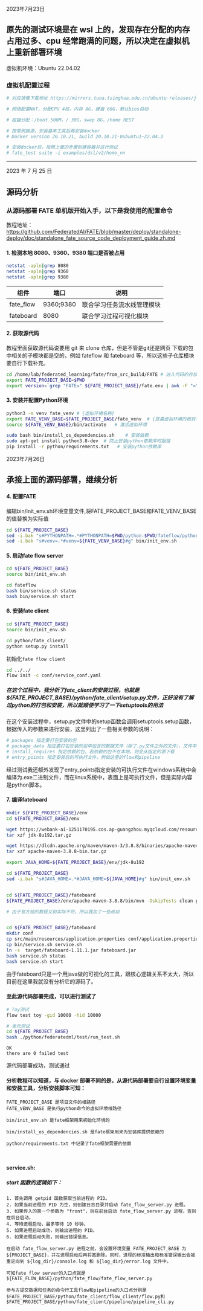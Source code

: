 2023年7月23日

## 原先的测试环境是在 wsl 上的，发现存在分配的内存占用过多、cpu 经常跑满的问题，所以决定在虚拟机上重新部署环境

虚拟机环境：Ubuntu 22.04.02

### 虚拟机配置过程

```bash
# 对应镜像下载地址 https://mirrors.tuna.tsinghua.edu.cn/ubuntu-releases/jammy/ubuntu-22.04.2-desktop-amd64.iso

# 网络配置NAT，分配CPU 4核，内存 8G，硬盘 60G，默认bios启动

# 磁盘分配：/boot 500M，/ 30G，swap 8G，/home REST

# 按常例换源，安装基本工具后再安装docker
# Docker version 20.10.21, build 20.10.21-0ubuntu1~22.04.3

# 安装docker后，按照上面的步骤创建容器并进行测试
# fate_test suite -i examples/dsl/v2/homo_nn


```

<hr>

2023 年 7 月 25 日

## 源码分析

### 从源码部署 FATE 单机版开始入手，以下是我使用的配置命令

教程地址：https://github.com/FederatedAI/FATE/blob/master/deploy/standalone-deploy/doc/standalone_fate_source_code_deployment_guide.zh.md

#### 1. 检测本地 8080、9360、9380 端口是否被占用

```bash
netstat -apln|grep 8080 
netstat -apln|grep 9360 
netstat -apln|grep 9380
```

| 组件      | 端口      | 说明                       |
| --------- | --------- | -------------------------- |
| fate_flow | 9360;9380 | 联合学习任务流水线管理模块 |
| fateboard | 8080      | 联合学习过程可视化模块     |

#### 2. 获取源代码

教程里面获取源代码说要用 git 来 clone 仓库，但是不管是git还是网页
下载的包中相关的子模块都是空的，例如 fateflow 和 fateboard 等，所以这些子仓库模块要自行下载补充。

```bash
cd /home/lab/federated_learning/fate/from_src_build/FATE # 进入代码的存放目录
export FATE_PROJECT_BASE=$PWD
export version=`grep "FATE=" ${FATE_PROJECT_BASE}/fate.env | awk -F "=" '{print $2}'`
```

#### 3. 安装并配置Python环境

```bash
python3 -m venv fate_venv # {虚拟环境名称}
export FATE_VENV_BASE=$FATE_PROJECT_BASE/fate_venv  # {放置虚拟环境的根目录}/{虚拟环境名称}
source ${FATE_VENV_BASE}/bin/activate   # 激活虚拟环境

sudo bash bin/install_os_dependencies.sh    # 安装依赖
sudo apt-get install python3.8-dev  # 防止安装python依赖库时报错
pip install -r python/requirements.txt   # 安装python依赖库
```

2023年7月26日
## 承接上面的源码部署，继续分析


#### 4. 配置FATE 
编辑bin/init_env.sh环境变量文件,将FATE_PROJECT_BASE和FATE_VENV_BASE的值替换为实际值
```bash
cd ${FATE_PROJECT_BASE}
sed -i.bak "s#PYTHONPATH=.*#PYTHONPATH=$PWD/python:$PWD/fateflow/python#g" bin/init_env.sh
sed -i.bak "s#venv=.*#venv=${FATE_VENV_BASE}#g" bin/init_env.sh
```

#### 5. 启动fate flow server
```bash 
cd ${FATE_PROJECT_BASE}
source bin/init_env.sh

cd fateflow
bash bin/service.sh status
bash bin/service.sh start
```

#### 6. 安装fate client
```bash
cd ${FATE_PROJECT_BASE}
source bin/init_env.sh

cd python/fate_client/
python setup.py install
```

初始化`fate flow client`
```bash
cd ../../
flow init -c conf/service_conf.yaml
```

##### 在这个过程中，我分析了fate_client的安装过程，也就是${FATE_PROJECT_BASE}/python/fate_client/setup.py文件，正好没有了解过python的打包和安装，所以就顺便学习了一下setuptools的用法

在这个安装过程中，setup.py文件中的setup函数会调用setuptools.setup函数，根据传入的参数来进行安装，这里列出了一些相关参数的说明：

```python   
# packages 指定要打包安装的包
# package_data 指定要打包安装的包中包含的数据文件（除了.py文件之外的文件），文件中的是默认包含包内所有文件
# install_requires 指定依赖的包，若依赖的包不在本地，则会从指定的源下载
# entry_points 指定安装后的可执行文件，例如这里的flow和pipeline
```

经过测试我还额外发现了entry_points指定安装的可执行文件在windows系统中会编译为.exe二进制文件，而在linux系统中，表面上是可执行文件，但是实际内容是python脚本。

#### 7. 编译fateboard
```bash
mkdir ${FATE_PROJECT_BASE}/env
cd ${FATE_PROJECT_BASE}/env

wget https://webank-ai-1251170195.cos.ap-guangzhou.myqcloud.com/resources/jdk-8u192.tar.gz
tar xzf jdk-8u192.tar.gz

wget https://dlcdn.apache.org/maven/maven-3/3.8.8/binaries/apache-maven-3.8.8-bin.tar.gz
tar xzf apache-maven-3.8.8-bin.tar.gz

export JAVA_HOME=${FATE_PROJECT_BASE}/env/jdk-8u192

cd ${FATE_PROJECT_BASE}
sed -i.bak "s#JAVA_HOME=.*#JAVA_HOME=${JAVA_HOME}#g" bin/init_env.sh


cd ${FATE_PROJECT_BASE}/fateboard
${FATE_PROJECT_BASE}/env/apache-maven-3.8.8/bin/mvn -DskipTests clean package # 最好给maven换个源，不然会很慢，还有可能出错

# 由于官方给的教程又和实际不符，所以我加了一些改动


cd ${FATE_PROJECT_BASE}/fateboard
mkdir conf
cp src/main/resources/application.properties conf/application.properties
cp bin/service.sh service.sh
ln -s  target/fateboard-1.11.1.jar fateboard.jar
bash service.sh status
bash service.sh start
```

由于fateboard只是一个用java做的可视化的工具，跟核心逻辑关系不太大，所以目前在这里我就没有分析它的源码了。

#### 至此源代码部署完成，可以进行测试了

```bash
# Toy测试
flow test toy -gid 10000 -hid 10000

# 单元测试
cd ${FATE_PROJECT_BASE}
bash ./python/federatedml/test/run_test.sh

```
```
OK
there are 0 failed test
```
源代码部署成功，测试通过


#### 分析教程可以知道，与 docker 部署不同的是，从源代码部署要自行设置环境变量和安装工具，分析安装脚本可知：

```
FATE_PROJECT_BASE 是项目文件的根路径
FATE_VENV_BASE 是执行python命令的虚拟环境根路径

bin/init_env.sh 是fate框架用来初始化环境的

bin/install_os_dependencies.sh 是fate框架用来为安装库提供依赖的

python/requirements.txt 中记录了fate框架需要的依赖



```


#### service.sh:

##### start 函数的逻辑如下：
```
1. 首先调用 getpid 函数获取当前进程的 PID。
2. 如果当前进程的 PID 为空，则创建日志目录并启动 fate_flow_server.py 进程。
3. 如果传入的第一个参数为 "front"，则在前台启动 fate_flow_server.py 进程，否则在后台启动。
4. 等待进程启动，最多等待 10 秒钟。
5. 如果进程启动成功，则输出进程的 PID。
6. 如果进程启动失败，则输出错误信息。

在启动 fate_flow_server.py 进程之前，会设置环境变量 FATE_PROJECT_BASE 为 ${PROJECT_BASE}，并在进程启动后再将其删除。同时，进程的标准输出和标准错误输出会被重定向到 ${log_dir}/console.log 和 ${log_dir}/error.log 文件中。
```

`可知fate flow server的入口点就是${FATE_FLOW_BASE}/python/fate_flow/fate_flow_server.py`

`参与方提交数据和任务的命令行工具flow和pipeline的入口点分别是$FATE_PROJECT_BASE/python/fate_client/flow_client/flow.py和$FATE_PROJECT_BASE/python/fate_client/pipeline/pipeline_cli.py`
